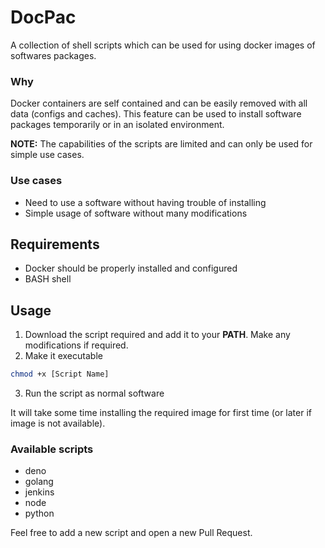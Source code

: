 # DocPac

A collection of shell scripts which can be used for using docker images of softwares packages.

### Why

Docker containers are self contained and can be easily removed with all data (configs and caches).
This feature can be used to install software packages temporarily or in an isolated environment.

**NOTE:** The capabilities of the scripts are limited and can only be used for simple use cases.

### Use cases

- Need to use a software without having trouble of installing
- Simple usage of software without many modifications

## Requirements

- Docker should be properly installed and configured
- BASH shell

## Usage

1. Download the script required and add it to your **PATH**. Make any modifications if required.
2. Make it executable
```bash
chmod +x [Script Name]
```
3. Run the script as normal software

It will take some time installing the required image for first time (or later if image is not available).

### Available scripts

- deno
- golang
- jenkins
- node
- python

Feel free to add a new script and open a new Pull Request.